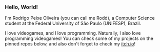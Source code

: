 ### Hello, World!

I'm Rodrigo Peixe Oliveira (you can call me Rodd), a Computer Science student at the Federal University of São Paulo (UNIFESP), Brazil. 

I love videogames, and I love programming. Naturally, I also love programming videogames! You can check some of my projects on the pinned repos below, and also don't forget to check my [itch.io](https://rpeixe.itch.io/)!
